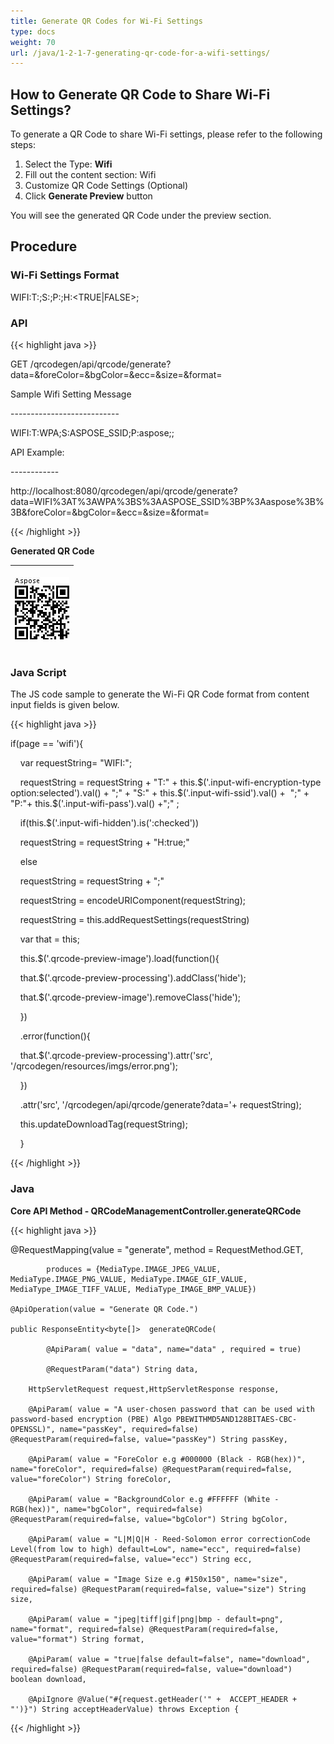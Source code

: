 ```yaml
---
title: Generate QR Codes for Wi-Fi Settings
type: docs
weight: 70
url: /java/1-2-1-7-generating-qr-code-for-a-wifi-settings/
---
```


## **How to Generate QR Code to Share Wi-Fi Settings?**
To generate a QR Code to share Wi-Fi settings, please refer to the following steps:

1. Select the Type: **Wifi**
1. Fill out the content section: Wifi
1. Customize QR Code Settings (Optional)
1. Click **Generate Preview** button

You will see the generated QR Code under the preview section.

## **Procedure**
### **Wi-Fi Settings Format**

WIFI:T:<AUTHENTICATION TYPE>;S:<SSID>;P:<PASSWORD>;H:<TRUE|FALSE>;

### **API**
{{< highlight java >}}

 GET /qrcodegen/api/qrcode/generate?data=<WIFI Settings Format>&foreColor=&bgColor=&ecc=&size=&format=

Sample Wifi Setting Message

\---------------------------

WIFI:T:WPA;S:ASPOSE_SSID;P:aspose;;

API Example:

\------------

http://localhost:8080/qrcodegen/api/qrcode/generate?data=WIFI%3AT%3AWPA%3BS%3AASPOSE_SSID%3BP%3Aaspose%3B%3B&foreColor=&bgColor=&ecc=&size=&format=


{{< /highlight >}}

**Generated QR Code**
  
|<p>![todo:image_alt_text](1-2-1-7-generating-qr-code-for-a-wifi-settings_1.png)</p><p></p>|
| :- |
  
### **Java Script**
The JS code sample to generate the Wi-Fi QR Code format from content input fields is given below.

{{< highlight java >}}

  if(page == 'wifi'){



     var requestString= "WIFI:";

     requestString = requestString + "T:" + this.$('.input-wifi-encryption-type option:selected').val() + ";" + "S:" + this.$('.input-wifi-ssid').val() +  ";" + "P:"+ this.$('.input-wifi-pass').val() +";" ;



      if(this.$('.input-wifi-hidden').is(':checked'))

      requestString = requestString + "H:true;"

      else

      requestString = requestString + ";"



     requestString = encodeURIComponent(requestString);

     requestString = this.addRequestSettings(requestString)



     var that = this;



     this.$('.qrcode-preview-image').load(function(){

     that.$('.qrcode-preview-processing').addClass('hide');

     that.$('.qrcode-preview-image').removeClass('hide');

     })    

     .error(function(){

     that.$('.qrcode-preview-processing').attr('src', '/qrcodegen/resources/imgs/error.png');

     })

     .attr('src', '/qrcodegen/api/qrcode/generate?data='+ requestString);



     this.updateDownloadTag(requestString);

     }

{{< /highlight >}}

### **Java**
**Core API Method - QRCodeManagementController.generateQRCode** 

{{< highlight java >}}

 @RequestMapping(value = "generate", method = RequestMethod.GET,

    		produces = {MediaType.IMAGE_JPEG_VALUE, MediaType.IMAGE_PNG_VALUE, MediaType.IMAGE_GIF_VALUE, MediaType_IMAGE_TIFF_VALUE, MediaType_IMAGE_BMP_VALUE})

    @ApiOperation(value = "Generate QR Code.")

    public ResponseEntity<byte[]>  generateQRCode(

    		@ApiParam( value = "data", name="data" , required = true)

    		@RequestParam("data") String data,

        HttpServletRequest request,HttpServletResponse response,

        @ApiParam( value = "A user-chosen password that can be used with password-based encryption (PBE) Algo PBEWITHMD5AND128BITAES-CBC-OPENSSL)", name="passKey", required=false) @RequestParam(required=false, value="passKey") String passKey,

        @ApiParam( value = "ForeColor e.g #000000 (Black - RGB(hex))", name="foreColor", required=false) @RequestParam(required=false, value="foreColor") String foreColor,

        @ApiParam( value = "BackgroundColor e.g #FFFFFF (White - RGB(hex))", name="bgColor", required=false) @RequestParam(required=false, value="bgColor") String bgColor,

        @ApiParam( value = "L|M|Q|H - Reed-Solomon error correctionCode Level(from low to high) default=Low", name="ecc", required=false) @RequestParam(required=false, value="ecc") String ecc,

        @ApiParam( value = "Image Size e.g #150x150", name="size", required=false) @RequestParam(required=false, value="size") String size,

        @ApiParam( value = "jpeg|tiff|gif|png|bmp - default=png", name="format", required=false) @RequestParam(required=false, value="format") String format,

        @ApiParam( value = "true|false default=false", name="download", required=false) @RequestParam(required=false, value="download") boolean download,

        @ApiIgnore @Value("#{request.getHeader('" +  ACCEPT_HEADER + "')}") String acceptHeaderValue) throws Exception {


{{< /highlight >}}
